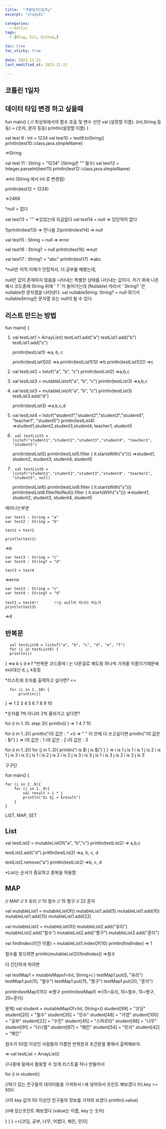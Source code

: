 ```yaml
---
title:  "개발일지1일차y" 
excerpt: "study01"

categories:
  - kotlin
tags:
  - [Blog, Git, Github,]

toc: true
toc_sticky: true
 
date: 2023-11-21
last_modified_at: 2023-11-21

---
```



## 코틀린 1일차


## 데이터 타입 변경 하고 싶을때


fun maln() {
    // 최상위에서의 함수 호출 및 변수 선언
    val (설정할 이름): (lnt,String 등등) = (숫자, 문자 등등)
    prlntln(설정할 이름)
}



val test 9 : lnt = 1234
val test10 = test9.toString()
prlntln(test10::class.java.slmpleName)

=>String

val test 11 : String = "1234"     (String은 "" 필수)
val test12 = lnteger.parselnt(tent11)
prlntln(test12::class.java.slmpleName)

=>lnt         (String 에서 lnt 로 변경됨)

prlntln(test12 + 1234)

=>2468


*null = 없다

val test13  = ""        =>있었는데 지금없다
val test14 = null      => 있던적이 없다

1)prlntln(test13)
=> 안나옴
2)prlntln(test14)
=> null

val test15 : String = null
=> error

val test16 : String? = null
prlntln(test16)
=>null

val test17 : String? = "abc"
prlntln(test17)
=>abc

*null은 아직 이해가 안잡혀서, 더 공부를 해봤는데,

null은 값이 존재하지 않음을 나타내는 특별한 상태를 나타내는 값이다.
저기 위에 나온 예시 코드중에 String 뒤에  ' ? '가 들어가는데 (Nullable) 따라서 ' String? '은 nullable한 문자열을 나타낸다.
val nullableString: String? = null
여기서 nullableString은 문자열 또는 null이 될 수 있다.

## 리스트 만드는 방법

fun main() {
     
1.   val testList1 = ArrayList<String>()
     testList1.add("a")
     testList1.add("b")
     testList1.add("c")

     println(testList1)
     =>a, b, c

     println(testList1[0])
=>a
     println(testList1[1])
=>b
     println(testList1[2])
=>c

2.   val testList2 = listof("a", "b", "c")
     println(testList2)
=>a,b,c

3.   val testList3 = mutableListof("a", "b", "c")
     println(testList3)
=>a,b,c

4.   val testList3 = mutableListof("a", "b", "c")
     println(testList3)
     testList3.add("d")
    
     println(testList3)
=>a,b,c,d

5.    val testList4 = listof("student1","student2","student3","student4", "teacher1", "student5")
      println(testList4)
=>student1,student2,student3,student4, teacher1, student5

6.      val testList5 = listof("student1","student2","student3","student4", "teacher1", "student5")
     println(testList5)
     println(testList5.filter { it.startsWith("s")})
=>student1, student2, student3, student4, student5

7.      val testList6 = listof("student1","student2","student3","student4", "teacher1", "student5", null)
     println(testList6)
     println(testList6.filter { it.startsWith("s")})
     println(testList6.filterNotNull().filter { it.startsWith("s")})
=>student1, student2, student3, student4, student5

에러나는부분

    var test1 : String = "a"
    var test2 : String = "b"

    test1 = test2

    println(test1)
=>b

    var test3 : String = "c"
    var test4 : String? = "d"

    test3 = test4
=>error

    var test3 : String = "c"
    var test4 : String? = "d"

    test3 = test4!!       !!는 null이 아니다 라는거
    println(test3)
=>d


## 반복문

      val testList6 = listof("a", "b", "c", "d", "e", "f")
      for (i in testList6) {
      println(i)
}
=>a
    b
    c
    d
    e
    f
*반복문 코드중에 i 는 다른걸로 해도됨 하나씩 가져올 이름이기때문에 ex)i대신 d, j, k등등

*리스트에 숫자를 출력하고 싶다면?
=>

      for (i in 1..10) {
          println(i)
}
=>
1
2
3
4
5
6
7
8
9
10


*숫자를 1씩 아니라 2씩 올라가고 싶다면?

for (i in 1..10. step 3){
     println(i)
}
=>
1
4
7
10


for (i in 1..3){
    println("i의 값은 : " +i)              => " " 이 안에 다 쓰고싶다면 println("i의 값은 : $i")
}
=>
i의 값은 : 1
i의 값은 : 2
i의 값은 : 3


for (i in 1..3){
     for (j in 1..3){
         println("i is $i j is $j")
     }
}
=>
i is 1 j is 1
i is 1 j is 2
i is 1 j is 3
i is 2 j is 1
i is 2 j is 2
i is 2 j is 3
i is 3 j is 1
i is 3 j is 2
i is 3 j is 3



구구단

fun main() {
    
    for (i in 2..9){
        for (j in 1..9){
            val result = i * j
            println("$i $j = $result")
        }
    }



LIST, MAP, SET


## List

val testList2 = mutableListOf("a", "b","c")
println(testList2)
=> a,b,c

testList2.add("d")
prittln(testList2)
=>a, b, c, d

testList2.remove("a")
println(testList2)
=>b, c, d

*List는 순서가 중요하고 중복을 허용함

## MAP

// MAP
// 5 유리
// 10 철수
// 15 짱구
// 22 훈이

val mutableList1 = mutableListOf<Int>()
mutableList1.add(5)
mutableList1.add(10)
mutableList1.add(15)
mutableList1.add(22)

val mutableList2 = mutableListOf<String>()
mutableList2.add("유리")
mutableList2.add("철수")
mutableList2.add("짱구")
mutableList2.add("훈이")

val findIndex(이건 이름) = mutableList1.indexOf(10)
println(findIndex)
=> 1

철수를 찾으려면
println(mutableList2)[findIndex])
=>철수

더 간단하게 하려면

val testMap1 = mutableMapof<Int, String>( )
testMap1.put(5, "유리")
testMap1.put(10, "철수")
testMap1.put(15, "짱구")
testMap1.put(20, "훈이")

println(testMap1[15])
=>짱구
println(testMap1)
=>{(5=유리, 10=철수, 15=짱구, 20=훈이}

문제)
val student = mutableMapOf<Int, String>()
    student[99] = "코딩"
     student[20] = "철수"
     student[35] = "민수"
     student[48] = "가영"
     student[100] = "공부"
     student[22] = "수진"
     student[45] = "스파르타"
     student[88] = "너무"
     student[91] = "다니엘"
     student[87] = "해린"
     student[54] = "민지"
     student[42] = "해인"

점수가 50점 이상인 사람들의 이름만 반복문과 조건문을 통해서 출력해보자.

=>
val testList = ArrayList<String>()   

//나중에 밑에서 활용할 수 있게 리스트를 하나 만들어서

for (i in student){ 

//여기 있는 친구들의 데이터들을 가져와서 i 에 넣어와서 프린트 해보겠다
if(i.key >= 50){

//i의 key 값이 50 이상인 친구들의 정보를 가져와 보겠다
println(i.value)

//i에 있는프린트 해보겠다 (value는 이름, key 는 숫자)


}
}
}
=>[코딩, 공부, 너무, 어렵다, 해린, 민지]
